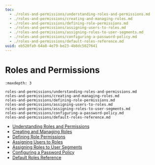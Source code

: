 ```yaml
---
toc:
  - ./roles-and-permissions/understanding-roles-and-permissions.md
  - ./roles-and-permissions/creating-and-managing-roles.md
  - ./roles-and-permissions/defining-role-permissions.md
  - ./roles-and-permissions/assigning-users-to-roles.md
  - ./roles-and-permissions/assigning-roles-to-user-segments.md
  - ./roles-and-permissions/configuring-a-password-policy.md
  - ./roles-and-permissions/default-roles-reference.md
uuid: eb520fa9-64a8-4e79-be23-4b8dc5027641
---
```

# Roles and Permissions

```{toctree}
:maxdepth: 3

roles-and-permissions/understanding-roles-and-permissions.md
roles-and-permissions/creating-and-managing-roles.md
roles-and-permissions/defining-role-permissions.md
roles-and-permissions/assigning-users-to-roles.md
roles-and-permissions/assigning-roles-to-user-segments.md
roles-and-permissions/configuring-a-password-policy.md
roles-and-permissions/default-roles-reference.md
```

- [Understanding Roles and Permissions](./roles-and-permissions/understanding-roles-and-permissions.md)
- [Creating and Managing Roles](./roles-and-permissions/creating-and-managing-roles.md)
- [Defining Role Permissions](./roles-and-permissions/defining-role-permissions.md)
- [Assigning Users to Roles](./roles-and-permissions/assigning-users-to-roles.md)
- [Assigning Roles to User Segments](./roles-and-permissions/assigning-roles-to-user-segments.md)
- [Configuring a Password Policy](./roles-and-permissions/configuring-a-password-policy.md)
- [Default Roles Reference](./roles-and-permissions/default-roles-reference.md)
